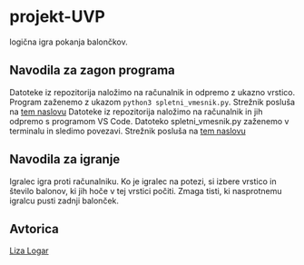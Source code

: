 # projekt-UVP
logična igra pokanja balončkov.

## Navodila za zagon programa

Datoteke iz repozitorija naložimo na računalnik in odpremo z ukazno vrstico. 
Program zaženemo z ukazom `python3 spletni_vmesnik.py`. Strežnik posluša na [tem naslovu](http://127.0.0.1:8080)
Datoteke iz repozitorija naložimo na računalnik in jih odpremo s programom VS Code. 
Datoteko spletni_vmesnik.py zaženemo v terminalu in sledimo povezavi. Strežnik posluša na [tem naslovu](http://127.0.0.1:8080)

## Navodila za igranje
Igralec igra proti računalniku. Ko je igralec na potezi, si izbere vrstico in število balonov, ki jih hoče v tej vrstici počiti. Zmaga tisti, ki nasprotnemu igralcu pusti zadnji balonček. 
## Avtorica
[Liza Logar](https://github.com/lizalogar/)
